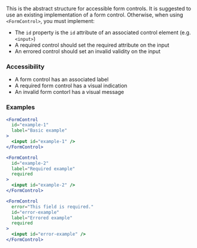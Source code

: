 This is the abstract structure for accessible form controls.
It is suggested to use an existing implementation of a form control.
Otherwise, when using `<FormControl>`, you must implement:

- The `id` property is the `id` attribute of an associated control element (e.g. `<input>`)
- A required control should set the required attribute on the input
- An errored control should set an invalid validity on the input

### Accessibility

- A form control has an associated label
- A required form control has a visual indication
- An invalid form contorl has a visual message

### Examples

```jsx
<FormControl
  id="example-1"
  label="Basic example"
>
  <input id="example-1" />
</FormControl>
```

```jsx
<FormControl
  id="example-2"
  label="Required example"
  required
>
  <input id="example-2" />
</FormControl>
```

```jsx
<FormControl
  error="This field is required."
  id="error-example"
  label="Errored example"
  required
>
  <input id="error-example" />
</FormControl>
```
